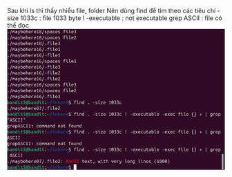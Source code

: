 Sau khi ls thì thấy nhiều file, folder
Nên dùng find để tìm theo các tiêu chí
-size 1033c : file 1033 byte
! -executable : not executable
grep ASCII : file có thể đọc
![alt text](writeup/anh/7.png)